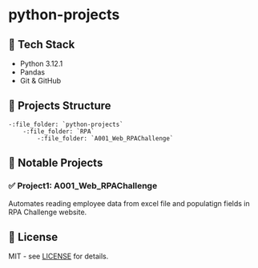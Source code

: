 # python-projects

## 🔧 Tech Stack

- Python 3.12.1
- Pandas
- Git & GitHub

## 📂 Projects Structure
    -:file_folder: `python-projects`
        -:file_folder: `RPA`
            -:file_folder: `A001_Web_RPAChallenge`

## 📂 Notable Projects

### ✅ Project1: A001_Web_RPAChallenge
Automates reading employee data from excel file and populatign fields in RPA Challenge website.

## 📜 License
MIT - see [LICENSE](LICENSE) for details.